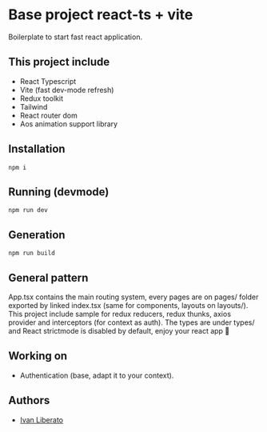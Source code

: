 
# Base project react-ts + vite
Boilerplate to start fast react application.
## This project include
- React Typescript
- Vite (fast dev-mode refresh)
- Redux toolkit
- Tailwind
- React router dom
- Aos animation support library
## Installation
```
npm i
```
## Running (devmode)
```
npm run dev
```
## Generation
```
npm run build
```

## General pattern

App.tsx contains the main routing system, every pages are on pages/ folder exported by linked index.tsx (same for components, layouts on layouts/).
This project include sample for redux reducers, redux thunks, axios provider and interceptors (for context as auth).
The types are under types/ and
React strictmode is disabled by default, enjoy your react app 🚀

## Working on
- Authentication (base, adapt it to your context).


## Authors

- [Ivan Liberato](https://github.com/Void061)
